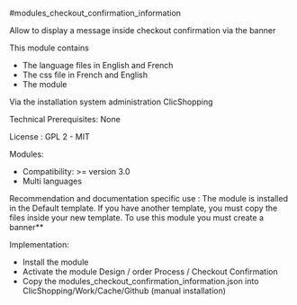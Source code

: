 #modules_checkout_confirmation_information

Allow to display a message inside checkout confirmation via the banner 

This module contains

- The language files in English and French
- The css file in French and English
- The module
  
Via the installation system administration ClicShopping

Technical Prerequisites: None

License : GPL 2 - MIT

Modules:

- Compatibility: >= version 3.0
- Multi languages

Recommendation and documentation specific use :
The module is installed in the Default template.
If you have another template, you must copy the files inside your new template.
To use this module you must create a banner**

Implementation:

- Install the module 
- Activate the module Design / order Process / Checkout Confirmation
- Copy the modules_checkout_confirmation_information.json into ClicShopping/Work/Cache/Github (manual installation)



